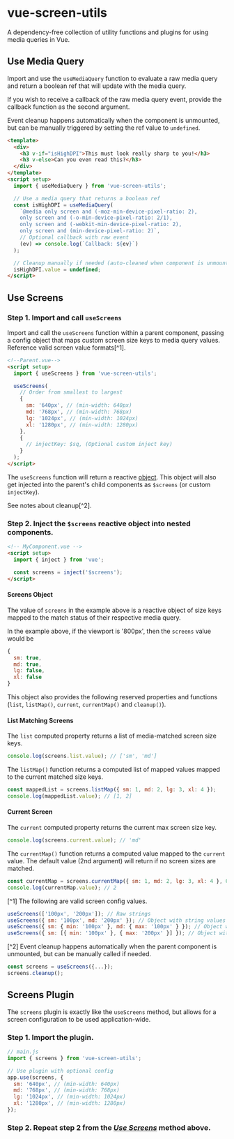 # vue-screen-utils

A dependency-free collection of utility functions and plugins for using media queries in Vue.

## Use Media Query

Import and use the `useMediaQuery` function to evaluate a raw media query and return a boolean ref that will update with the media query.

If you wish to receive a callback of the raw media query event, provide the callback function as the second argument.

Event cleanup happens automatically when the component is unmounted, but can be manually triggered by setting the ref value to `undefined`.

```html
<template>
  <div>
    <h3 v-if="isHighDPI">This must look really sharp to you!</h3>
    <h3 v-else>Can you even read this?</h3>
  </div>
</template>
<script setup>
  import { useMediaQuery } from 'vue-screen-utils';

  // Use a media query that returns a boolean ref
  const isHighDPI = useMediaQuery(
    `@media only screen and (-moz-min-device-pixel-ratio: 2), 
    only screen and (-o-min-device-pixel-ratio: 2/1), 
    only screen and (-webkit-min-device-pixel-ratio: 2), 
    only screen and (min-device-pixel-ratio: 2)`,
    // Optional callback with raw event
    (ev) => console.log(`Callback: ${ev}`)
  );

  // Cleanup manually if needed (auto-cleaned when component is unmounted)
  isHighDPI.value = undefined;
</script>
```

## Use Screens

### Step 1. Import and call `useScreens`

Import and call the `useScreens` function within a parent component, passing a config object that maps custom screen size keys to media query values. Reference valid screen value formats[^1].

```html
<!--Parent.vue-->
<script setup>
  import { useScreens } from 'vue-screen-utils';

  useScreens(
    // Order from smallest to largest
    {
      sm: '640px', // (min-width: 640px)
      md: '768px', // (min-width: 768px)
      lg: '1024px', // (min-width: 1024px)
      xl: '1280px', // (min-width: 1280px)
    },
    {
      // injectKey: $sq, (Optional custom inject key)
    }
  );
</script>
```

The `useScreens` function will return a reactive [object](#screens-object). This object will also get injected into the parent's child components as `$screens` (or custom `injectKey`).

See notes about cleanup[^2].

### Step 2. Inject the `$screens` reactive object into nested components.

```html
<!-- MyComponent.vue -->
<script setup>
  import { inject } from 'vue';

  const screens = inject('$screens');
</script>
```

#### Screens Object

The value of `screens` in the example above is a reactive object of size keys mapped to the match status of their respective media query.

In the example above, if the viewport is '800px', then the `screens` value would be

```js
{
  sm: true,
  md: true,
  lg: false,
  xl: false
}
```

This object also provides the following reserved properties and functions (`list`, `listMap()`, `current`, `currentMap()` and `cleanup()`).

#### List Matching Screens

The `list` computed property returns a list of media-matched screen size keys.

```js
console.log(screens.list.value); // ['sm', 'md']
```

The `listMap()` function returns a computed list of mapped values mapped to the current matched size keys.

```js
const mappedList = screens.listMap({ sm: 1, md: 2, lg: 3, xl: 4 });
console.log(mappedList.value); // [1, 2]
```

#### Current Screen

The `current` computed property returns the current max screen size key.

```js
console.log(screens.current.value); // 'md'
```

The `currentMap()` function returns a computed value mapped to the `current` value. The default value (2nd argument) will return if no screen sizes are matched.

```js
const currentMap = screens.currentMap({ sm: 1, md: 2, lg: 3, xl: 4 }, 0);
console.log(currentMap.value); // 2
```

[^1]
The following are valid screen config values.

```js
useScreens(['100px', '200px']); // Raw strings
useScreens({ sm: '100px', md: '200px' }); // Object with string values
useScreens({ sm: { min: '100px' }, md: { max: '100px' } }); // Object with object values
useScreens({ sm: [{ min: '100px' }, { max: '200px' }] }); // Object with object array (multiple values)
```

[^2]
Event cleanup happens automatically when the parent component is unmounted, but can be manually called if needed.

```js
const screens = useScreens({...});
screens.cleanup();
```

## Screens Plugin

The `screens` plugin is exactly like the `useScreens` method, but allows for a screen configuration to be used application-wide.

### Step 1. Import the plugin.

```js
// main.js
import { screens } from 'vue-screen-utils';

// Use plugin with optional config
app.use(screens, {
  sm: '640px', // (min-width: 640px)
  md: '768px', // (min-width: 768px)
  lg: '1024px', // (min-width: 1024px)
  xl: '1280px', // (min-width: 1280px)
});
```

### Step 2. Repeat step 2 from the [_Use Screens_](#use-screens) method above.
